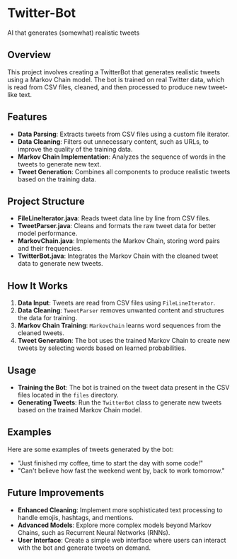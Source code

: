 # Twitter-Bot
AI that generates (somewhat) realistic tweets

## Overview

This project involves creating a TwitterBot that generates realistic tweets using a Markov Chain model. The bot is trained on real Twitter data, which is read from CSV files, cleaned, and then processed to produce new tweet-like text.

## Features

- **Data Parsing**: Extracts tweets from CSV files using a custom file iterator.
- **Data Cleaning**: Filters out unnecessary content, such as URLs, to improve the quality of the training data.
- **Markov Chain Implementation**: Analyzes the sequence of words in the tweets to generate new text.
- **Tweet Generation**: Combines all components to produce realistic tweets based on the training data.

## Project Structure

- **FileLineIterator.java**: Reads tweet data line by line from CSV files.
- **TweetParser.java**: Cleans and formats the raw tweet data for better model performance.
- **MarkovChain.java**: Implements the Markov Chain, storing word pairs and their frequencies.
- **TwitterBot.java**: Integrates the Markov Chain with the cleaned tweet data to generate new tweets.

## How It Works

1. **Data Input**: Tweets are read from CSV files using `FileLineIterator`.
2. **Data Cleaning**: `TweetParser` removes unwanted content and structures the data for training.
3. **Markov Chain Training**: `MarkovChain` learns word sequences from the cleaned tweets.
4. **Tweet Generation**: The bot uses the trained Markov Chain to create new tweets by selecting words based on learned probabilities.

## Usage

- **Training the Bot**: The bot is trained on the tweet data present in the CSV files located in the `files` directory.
- **Generating Tweets**: Run the `TwitterBot` class to generate new tweets based on the trained Markov Chain model.

## Examples

Here are some examples of tweets generated by the bot:

- "Just finished my coffee, time to start the day with some code!"
- "Can't believe how fast the weekend went by, back to work tomorrow."

## Future Improvements

- **Enhanced Cleaning**: Implement more sophisticated text processing to handle emojis, hashtags, and mentions.
- **Advanced Models**: Explore more complex models beyond Markov Chains, such as Recurrent Neural Networks (RNNs).
- **User Interface**: Create a simple web interface where users can interact with the bot and generate tweets on demand.
